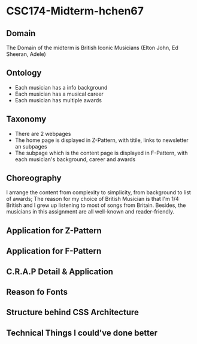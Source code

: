 # CSC174-Midterm-hchen67

## Domain
The Domain of the midterm is British Iconic Musicians (Elton John, Ed Sheeran, Adele)

## Ontology
- Each musician has a info background
- Each musician has a musical career
- Each musician has multiple awards

## Taxonomy
- There are 2 webpages
- The home page is displayed in Z-Pattern, with titile, links to newsletter an subpages
- The subpage which is the content page is displayed in F-Pattern, with each musician's background, career and awards

## Choreography
I arrange the content from complexity to simplicity, from background to list of awards; The reason for my choice of British Musician is that I'm 1/4 British and I grew up listening to most of songs from Britain. Besides, the musicians in this assignment are all well-known and reader-friendly.

## Application for Z-Pattern


## Application for F-Pattern


## C.R.A.P Detail & Application


## Reason fo Fonts


## Structure behind CSS Architecture


## Technical Things I could've done better


